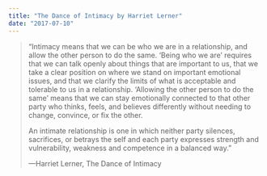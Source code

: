 ```yaml
---
title: "The Dance of Intimacy by Harriet Lerner"
date: "2017-07-10"
---
```


> “Intimacy means that we can be who we are in a relationship, and allow the other person to do the same. ‘Being who we are’ requires that we can talk openly about things that are important to us, that we take a clear position on where we stand on important emotional issues, and that we clarify the limits of what is acceptable and tolerable to us in a relationship. ‘Allowing the other person to do the same’ means that we can stay emotionally connected to that other party who thinks, feels, and believes differently without needing to change, convince, or fix the other.
> 
> An intimate relationship is one in which neither party silences, sacrifices, or betrays the self and each party expresses strength and vulnerability, weakness and competence in a balanced way.”
> 
> —Harriet Lerner, The Dance of Intimacy
